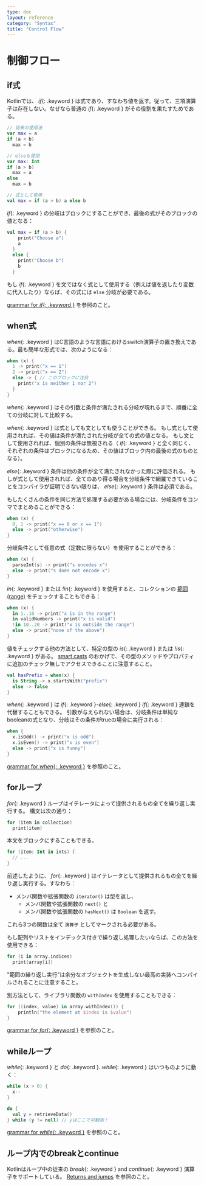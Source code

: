 ```yaml
---
type: doc
layout: reference
category: "Syntax"
title: "Control Flow"
---
```


# 制御フロー

## if式

Kotlinでは、 *if*{: .keyword } は式であり、すなわち値を返す。従って、三項演算子は存在しない。なぜなら普通の *if*{: .keyword } がその役割を果たすためである。

``` kotlin
// 従来の使用法
var max = a
if (a < b)
  max = b

// elseも使用
var max: Int
if (a > b)
  max = a
else
  max = b

// 式として使用
val max = if (a > b) a else b
```

*if*{: .keyword } の分岐はブロックにすることができ、最後の式がそのブロックの値となる：

``` kotlin
val max = if (a > b) {
    print("Choose a")
    a
  }
  else {
    print("Choose b")
    b
  }
```

もし *if*{: .keyword } を文ではなく式として使用する（例えば値を返したり変数に代入したり）ならば、その式には `else` 分岐が必要である。

[grammar for *if*{: .keyword }](grammar.html#if) を参照のこと。

## when式

*when*{: .keyword } はC言語のような言語におけるswitch演算子の置き換えである。最も簡単な形式では、次のようになる：

``` kotlin
when (x) {
  1 -> print("x == 1")
  2 -> print("x == 2")
  else -> { // このブロックに注目
    print("x is neither 1 nor 2")
  }
}
```

*when*{: .keyword } はその引数と条件が満たされる分岐が現れるまで、順番に全ての分岐に対して比較する。

*when*{: .keyword } は式としても文としても使うことができる。
もし式として使用されれば、その値は条件が満たされた分岐が全ての式の値となる。
もし文として使用されれば、個別の条件は無視される（ *if*{: .keyword } と全く同じく、それぞれの条件はブロックになるため、その値はブロック内の最後の式のものとなる）。

*else*{: .keyword } 条件は他の条件が全て満たされなかった際に評価される。
もしが式として使用されれば、全てのあり得る場合を分岐条件で網羅できていることをコンパイラが証明できない限りは、 *else*{: .keyword } 条件は必須である。

もしたくさんの条件を同じ方法で処理する必要がある場合には、分岐条件をコンマでまとめることができる：

``` kotlin
when (x) {
  0, 1 -> print("x == 0 or x == 1")
  else -> print("otherwise")
}
```

分岐条件として任意の式（定数に限らない）を使用することができる：

``` kotlin
when (x) {
  parseInt(s) -> print("s encodes x")
  else -> print("s does not encode x")
}
```

*in*{: .keyword } または *!in*{: .keyword } を使用すると、コレクションの [範囲 (range)](ranges.html) をチェックすることもできる：

``` kotlin
when (x) {
  in 1..10 -> print("x is in the range")
  in validNumbers -> print("x is valid")
  !in 10..20 -> print("x is outside the range")
  else -> print("none of the above")
}
```

値をチェックする他の方法として、特定の型の *is*{: .keyword } または *!is*{: .keyword } がある。
[smart casts](typecasts.html#smart-casts) のおかげで、その型のメソッドやプロパティに追加のチェック無しでアクセスできることに注意すること。

```kotlin
val hasPrefix = when(x) {
  is String -> x.startsWith("prefix")
  else -> false
}
```

*when*{: .keyword } は *if*{: .keyword }-*else*{: .keyword } *if*{: .keyword } 連鎖を代替することもできる。
引数が与えられない場合は、分岐条件は単純なbooleanの式となり、分岐はその条件がtrueの場合に実行される：

``` kotlin
when {
  x.isOdd() -> print("x is odd")
  x.isEven() -> print("x is even")
  else -> print("x is funny")
}
```

[grammar for *when*{: .keyword }](grammar.html#when) を参照のこと。


## forループ

*for*{: .keyword } ループはイテレータによって提供されるもの全てを繰り返し実行する。
構文は次の通り：

``` kotlin
for (item in collection)
  print(item)
```

本文をブロックにすることもできる。

``` kotlin
for (item: Int in ints) {
  // ...
}
```

前述したように、 *for*{: .keyword } はイテレータとして提供されるもの全てを繰り返し実行する。すなわち：

* メンバ関数や拡張関数の `iterator()` は型を返し、
  * メンバ関数や拡張関数の `next()` と
  * メンバ関数や拡張関数の `hasNext()` は `Boolean` を返す。

これら3つの関数は全て `演算子` としてマークされる必要がある。

もし配列やリストをインデックス付きで繰り返し処理したいならば、この方法を使用できる：

``` kotlin
for (i in array.indices)
  print(array[i])
```

"範囲の繰り返し実行"は余分なオブジェクトを生成しない最高の実装へコンパイルされることに注意すること。

別方法として、ライブラリ関数の `withIndex` を使用することもできる：

``` kotlin
for ((index, value) in array.withIndex()) {
    println("the element at $index is $value")
}
```

[grammar for *for*{: .keyword }](grammar.html#for) を参照のこと。

## whileループ

*while*{: .keyword } と *do*{: .keyword }..*while*{: .keyword } はいつものように動く：

``` kotlin
while (x > 0) {
  x--
}

do {
  val y = retrieveData()
} while (y != null) // yはここで可観測！
```

[grammar for *while*{: .keyword }](grammar.html#while) を参照のこと。

## ループ内でのbreakとcontinue

Kotlinはループ中の従来の *break*{: .keyword } and *continue*{: .keyword } 演算子をサポートしている。 [Returns and jumps](returns.html) を参照のこと。
